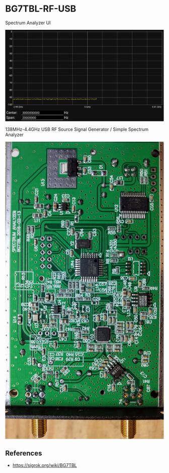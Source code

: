 # BG7TBL-RF-USB

Spectrum Analyzer UI

![screenshot](screenshot1.gif)

138MHz-4.4GHz USB RF Source Signal Generator / Simple Spectrum Analyzer

![PCB](pcb.png)

## References

  * https://sigrok.org/wiki/BG7TBL
